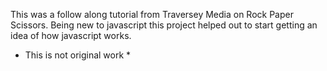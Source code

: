 This was a follow along tutorial from Traversey Media on Rock Paper Scissors. 
Being new to javascript this project helped out to start getting an idea of how javascript works.

* This is not original work * 
